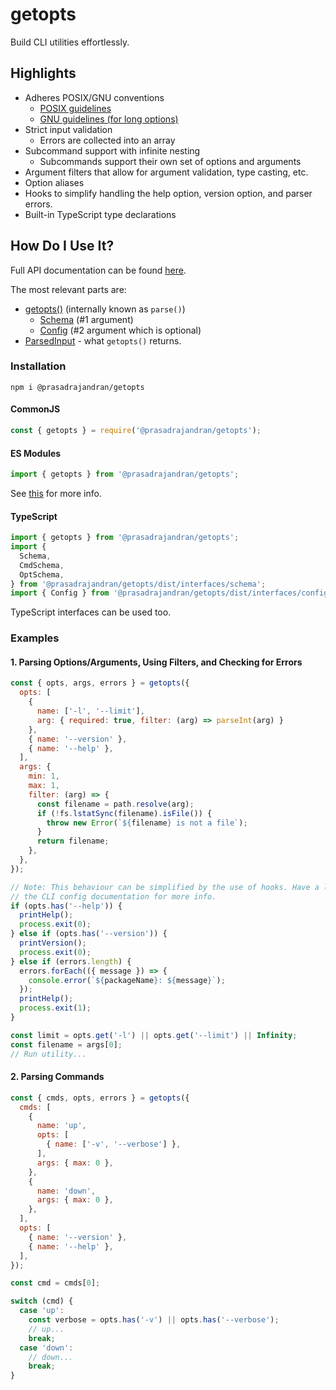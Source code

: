# getopts

Build CLI utilities effortlessly.

## Highlights

- Adheres POSIX/GNU conventions
  - [POSIX guidelines](https://github.com/prasadrajandran/node-getopts/blob/development/resources/posix_utility_syntax_guidelines.md)
  - [GNU guidelines (for long options)](https://github.com/prasadrajandran/node-getopts/blob/development/resources/gnu_program_argument_syntax.md)
- Strict input validation
  - Errors are collected into an array
- Subcommand support with infinite nesting
  - Subcommands support their own set of options and arguments
- Argument filters that allow for argument validation, type casting, etc.
- Option aliases
- Hooks to simplify handling the help option, version option, and parser errors.
- Built-in TypeScript type declarations

## How Do I Use It?

Full API documentation can be found [here](https://github.com/prasadrajandran/node-getopts/tree/main/docs).

The most relevant parts are:

- [getopts()](https://github.com/prasadrajandran/node-getopts/blob/main/docs/modules/parse.md) (internally known as `parse()`)
  - [Schema](https://github.com/prasadrajandran/node-getopts/blob/main/docs/interfaces/interfaces_schema.schema.md) (#1 argument)
  - [Config](https://github.com/prasadrajandran/node-getopts/blob/main/docs/interfaces/interfaces_config.Config.md) (#2 argument which is optional)
- [ParsedInput](https://github.com/prasadrajandran/node-getopts/blob/main/docs/interfaces/interfaces_parsed_input.ParsedInput.md) - what `getopts()` returns.

### Installation

```Shell
npm i @prasadrajandran/getopts
```

#### CommonJS

```JavaScript
const { getopts } = require('@prasadrajandran/getopts');
```

#### ES Modules

```JavaScript
import { getopts } from '@prasadrajandran/getopts';
```

See [this](https://nodejs.medium.com/announcing-core-node-js-support-for-ecmascript-modules-c5d6dc29b663)
for more info.

#### TypeScript

```TypeScript
import { getopts } from '@prasadrajandran/getopts';
import {
  Schema,
  CmdSchema,
  OptSchema,
} from '@prasadrajandran/getopts/dist/interfaces/schema';
import { Config } from '@prasadrajandran/getopts/dist/interfaces/config';
```

TypeScript interfaces can be used too.

### Examples

#### 1. Parsing Options/Arguments, Using Filters, and Checking for Errors

```JavaScript
const { opts, args, errors } = getopts({
  opts: [
    {
      name: ['-l', '--limit'],
      arg: { required: true, filter: (arg) => parseInt(arg) }
    },
    { name: '--version' },
    { name: '--help' },
  ],
  args: {
    min: 1,
    max: 1,
    filter: (arg) => {
      const filename = path.resolve(arg);
      if (!fs.lstatSync(filename).isFile()) {
        throw new Error(`${filename} is not a file`);
      }
      return filename;
    },
  },
});

// Note: This behaviour can be simplified by the use of hooks. Have a look at
// the CLI config documentation for more info.
if (opts.has('--help')) {
  printHelp();
  process.exit(0);
} else if (opts.has('--version')) {
  printVersion();
  process.exit(0);
} else if (errors.length) {
  errors.forEach(({ message }) => {
    console.error(`${packageName}: ${message}`);
  });
  printHelp();
  process.exit(1);
}

const limit = opts.get('-l') || opts.get('--limit') || Infinity;
const filename = args[0];
// Run utility...
```

#### 2. Parsing Commands

```JavaScript
const { cmds, opts, errors } = getopts({
  cmds: [
    {
      name: 'up',
      opts: [
        { name: ['-v', '--verbose'] },
      ],
      args: { max: 0 },
    },
    {
      name: 'down',
      args: { max: 0 },
    },
  ],
  opts: [
    { name: '--version' },
    { name: '--help' },
  ],
});

const cmd = cmds[0];

switch (cmd) {
  case 'up':
    const verbose = opts.has('-v') || opts.has('--verbose');
    // up...
    break;
  case 'down':
    // down...
    break;
}
```
